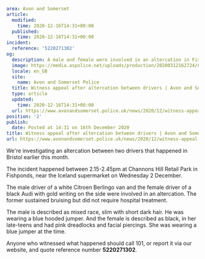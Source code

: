 ```yaml
area: Avon and Somerset
article:
  modified:
    time: 2020-12-16T14:31+00:00
  published:
    time: 2020-12-16T14:31+00:00
incident:
  reference: '5220271302'
og:
  description: A male and female were involved in an altercation in Fishponds on Wednesday 2 December.
  image: https://media.aspolice.net/uploads/production/20200312162724/Can-you-help-cars.png
  locale: en_GB
  site:
    name: Avon and Somerset Police
  title: Witness appeal after altercation between drivers | Avon and Somerset Police
  type: article
  updated:
    time: 2020-12-16T14:31+00:00
  url: https://www.avonandsomerset.police.uk/news/2020/12/witness-appeal-after-altercation-between-drivers/
position: '2'
publish:
  date: Posted at 14:31 on 16th December 2020
title: Witness appeal after altercation between drivers | Avon and Somerset Police
url: https://www.avonandsomerset.police.uk/news/2020/12/witness-appeal-after-altercation-between-drivers/
```

We're investigating an altercation between two drivers that happened in Bristol earlier this month.

The incident happened between 2.15-2.45pm at Channons Hill Retail Park in Fishponds, near the Iceland supermarket on Wednesday 2 December.

The male driver of a white Citroen Berlingo van and the female driver of a black Audi with gold writing on the side were involved in an altercation. The former sustained bruising but did not require hospital treatment.

The male is described as mixed race, slim with short dark hair. He was wearing a blue hooded jumper. And the female is described as black, in her late-teens and had pink dreadlocks and facial piercings. She was wearing a blue jumper at the time.

Anyone who witnessed what happened should call 101, or report it via our website, and quote reference number **5220271302**.
